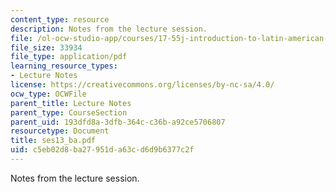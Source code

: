 ```yaml
---
content_type: resource
description: Notes from the lecture session.
file: /ol-ocw-studio-app/courses/17-55j-introduction-to-latin-american-studies-fall-2006/c5eb02d8ba27951da63cd6d9b6377c2f_ses13_ba.pdf
file_size: 33934
file_type: application/pdf
learning_resource_types:
- Lecture Notes
license: https://creativecommons.org/licenses/by-nc-sa/4.0/
ocw_type: OCWFile
parent_title: Lecture Notes
parent_type: CourseSection
parent_uid: 193dfd8a-3dfb-364c-c36b-a92ce5706807
resourcetype: Document
title: ses13_ba.pdf
uid: c5eb02d8-ba27-951d-a63c-d6d9b6377c2f
---
```

Notes from the lecture session.